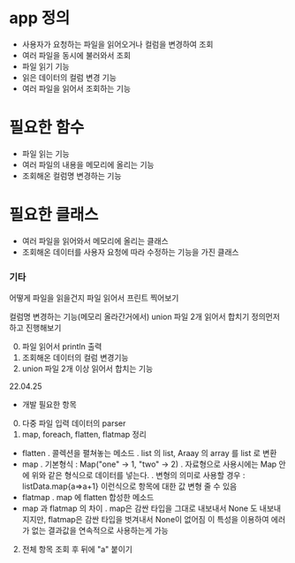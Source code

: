 # app 정의
 - 사용자가 요청하는 파일을 읽어오거나 컬럼을 변경하여 조회
 - 여러 파일을 동시에 불러와서 조회
 - 파일 읽기 기능
 - 읽은 데이터의 컬럼 변경 기능
 - 여러 파일을 읽어서 조회하는 기능

# 필요한 함수
 - 파일 읽는 기능
 - 여러 파일의 내용을 메모리에 올리는 기능
 - 조회해온 컬럼명 변경하는 기능

# 필요한 클래스
 - 여러 파일을 읽어와서 메모리에 올리는 클래스
 - 조회해온 데이터를 사용자 요청에 따라 수정하는 기능을 가진 클래스



### 기타
어떻게 파일을 읽을건지
파일 읽어서 프린트 찍어보기

컬럼명 변경하는 기능(메모리 올라간거에서)
union 파일 2개 읽어서 합치기
정의먼저 하고 진행해보기

0. 파일 읽어서 println 출력
1. 조회해온 데이터의 컬럼 변경기능
2. union 파일 2개 이상 읽어서 합치는 기능

22.04.25 
* 개발 필요한 항목
0. 다중 파일 입력 데이터의 parser
1. map, foreach, flatten, flatmap 정리
- flatten
  . 콜렉션을 펼쳐놓는 메소드
  . list 의 list, Araay 의 array 를 list 로 변환
- map
  . 기본형식 : Map("one" -> 1, "two" -> 2)
  . 자료형으로 사용시에는 Map 안에 위와 같은 형식으로 데이터를 넣는다.
  . 변형의 의미로 사용할 경우 : listData.map{a=>a+1} 이런식으로 항목에 대한 값 변형 줄 수 있음
- flatmap
  . map 에 flatten 합성한 메소드
- map 과 flatmap 의 차이
  . map은 감싼 타입을 그대로 내보내서 None 도 내보내지지만, flatmap은 감싼 타입을 벗겨내서 None이 없어짐
    이 특성을 이용하여 에러가 없는 결과값을 연속적으로 사용하는게 가능
2. 전체 항목 조회 후 뒤에 "a" 붙이기